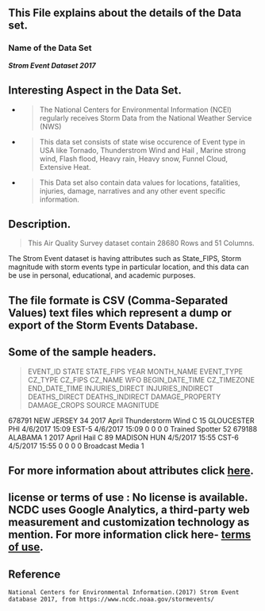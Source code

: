 ## This File explains about the details of the Data set.
### Name of the Data Set
**_Strom Event Dataset 2017_**

## Interesting Aspect in the Data Set.
 * > The National Centers for Environmental Information (NCEI) regularly receives Storm Data from the National Weather Service (NWS)
 * > This data set consists of state wise occurence of Event type in USA like Tornado, Thunderstrom Wind and Hail , Marine strong wind, Flash flood, Heavy rain, Heavy snow, Funnel Cloud, Extensive Heat.
 * > This Data set also contain data values for locations, fatalities, injuries, damage, narratives and any other event specific information.

## Description.

   > This Air Quality Survey dataset contain 28680 Rows and 51 Columns.

   The Strom Event dataset is having attributes such as State_FIPS, Storm magnitude with storm events type in particular location, and this data can be use in personal, educational, and academic purposes.

   ## The file formate is CSV (Comma-Separated Values) text files which represent a dump or export of the Storm Events Database.

   ## Some of the sample headers.

   > EVENT_ID	STATE	STATE_FIPS	YEAR	MONTH_NAME	EVENT_TYPE	CZ_TYPE	CZ_FIPS	CZ_NAME	WFO	BEGIN_DATE_TIME	CZ_TIMEZONE	END_DATE_TIME	INJURIES_DIRECT  	INJURIES_INDIRECT	DEATHS_DIRECT	DEATHS_INDIRECT	DAMAGE_PROPERTY	DAMAGE_CROPS	SOURCE	          MAGNITUDE

   678791 NEW JERSEY	34	2017	April	Thunderstorm Wind	C	15	GLOUCESTER	PHI	4/6/2017      15:09	EST-5	4/6/2017      15:09	           0	              0	                       0	  0			                              Trained Spotter	          52
   679188	ALABAMA	    1	2017	April	 Hail	            C	89	MADISON	HUN	    4/5/2017     15:55	CST-6	4/5/2017      15:55	           0	              0	                       0	  0			                              Broadcast Media	           1    
##  For more information about attributes click [here](https://www.ncdc.noaa.gov/stormevents/ftp.jsp).
## license or terms of use : No license is available. NCDC uses Google Analytics, a third-party web measurement and customization technology as mention. For more information click here- [terms of use](http://www.noaa.gov/protecting-your-privacy).

## Reference
    National Centers for Environmental Information.(2017) Strom Event database 2017, from https://www.ncdc.noaa.gov/stormevents/

